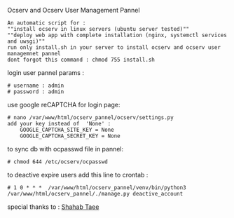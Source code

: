 Ocserv and Ocserv User Management Pannel

    An automatic script for :
    ""install ocserv in linux servers (ubuntu server tested)""
    ""deploy web app with complete installation (nginx, systemctl services and uwsgi)"" 
    run only install.sh in your server to install ocserv and ocserv user managemnet pannel
    dont forgot this command : chmod 755 install.sh

login user pannel params : 

    # username : admin
    # password : admin
    

use google reCAPTCHA for login page:

    # nano /var/www/html/ocserv_pannel/ocserv/settings.py 
    add your key instead of  'None' :
        GOOGLE_CAPTCHA_SITE_KEY = None
        GOOGLE_CAPTCHA_SECRET_KEY = None


to sync db with ocpasswd file in pannel:
    
    # chmod 644 /etc/ocserv/ocpasswd 
   

to deactive expire users add this line to crontab :
    
    # 1 0 * * *  /var/www/html/ocserv_pannel/venv/bin/python3 /var/www/html/ocserv_pannel/./manage.py deactive_account


special thanks to : [Shahab Taee](https://linkedin.com/in/shahab-taee-b5510a170)











    




